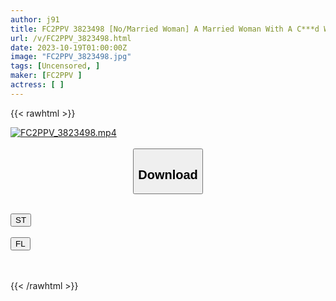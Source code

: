 ```yaml
---
author: j91
title: FC2PPV 3823498 [No/Married Woman] A Married Woman With A C***d Who Is Covered In Sexual Desire. Using The Excuse That She Was Working Overtime, They Had A Secret Meeting At A Hotel, And Secretly Had Sex With Her Co-Worker’s Sex Friend, Hidden From Her Husband.
url: /v/FC2PPV_3823498.html
date: 2023-10-19T01:00:00Z
image: "FC2PPV_3823498.jpg"
tags: [Uncensored, ]
maker: [FC2PPV ]
actress: [ ]
---
```



{{< rawhtml >}}

<div class="video" data-videoid="KP7DXXdDkyU0eB9">
    <a href="javascript:;">
        <img src="https://my.j91.asia/v/FC2PPV_3823498.jpg" width="WIDTH" height="HEIGHT" alt="FC2PPV_3823498.mp4" loading="lazy">
    </a>
</div>

<script type="text/javascript" src="https://j91.asia/asset/on-demand-st.js"></script>

<br>
  <link rel="stylesheet" href="https://j91.asia/asset/bs5.css">
  
  <center>
  <button class="btn btn-primary" type="button" data-bs-toggle="collapse" data-bs-target=".multi-collapse" aria-expanded="false" aria-controls="multiCollapseExample1 multiCollapseExample2"><h2>Download</h2></button></center>
</p>
<div class="row">
  <div class="col">
    <div class="collapse multi-collapse" id="multiCollapseExample1">
      <div class="card card-body">
	      	      <br>
<div class="buttons">  
<a href="https://streamtape.to/v/KP7DXXdDkyU0eB9"><button class="btn-hover color-3"><i class="fa fa-download"></i> ST</button></a></div>
    </div>
  </div>
</div>
  <div class="col">
    <div class="collapse multi-collapse" id="multiCollapseExample2">
      <div class="card card-body">
	      <br>
<div class="buttons">
    <a href="https://filelions.online/f/ky6jam2m5q0x"><button class="btn-hover color-9"><i class="fa fa-download"></i> FL</button></a></div>
<br><br>
      </div>
    </div>
  </div>
</div>

{{< /rawhtml >}}